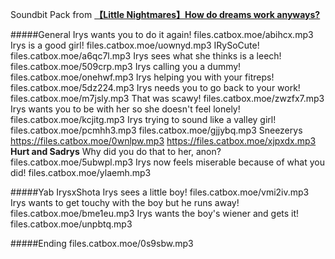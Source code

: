 Soundbit Pack from [**【Little Nightmares】How do dreams work anyways?**](https://www.youtube.com/watch?v=XVuN46CK2XY)

#####General
Irys wants you to do it again!
files.catbox.moe/abihcx.mp3
Irys is a good girl!
files.catbox.moe/uownyd.mp3
IRySoCute!
files.catbox.moe/a6qc7l.mp3
Irys sees what she thinks is a leech!
files.catbox.moe/509crp.mp3
Irys calling you a dummy!
files.catbox.moe/onehwf.mp3
Irys helping you with your fitreps!
files.catbox.moe/5dz224.mp3
Irys needs you to go back to your work!
files.catbox.moe/m7jsly.mp3
That was scawy!
files.catbox.moe/zwzfx7.mp3
Irys wants you to be with her so she doesn't feel lonely!
files.catbox.moe/kcjitg.mp3
Irys trying to sound like a valley girl!
files.catbox.moe/pcmhh3.mp3
files.catbox.moe/gjjybq.mp3
Sneezerys
https://files.catbox.moe/0wnlpw.mp3
https://files.catbox.moe/xjpxdx.mp3
**Hurt and Sadrys**
Why did you do that to her, anon?
files.catbox.moe/5ubwpl.mp3
Irys now feels miserable because of what you did!
files.catbox.moe/ylaemh.mp3

#####Yab
IrysxShota
Irys sees a little boy!
files.catbox.moe/vmi2iv.mp3
Irys wants to get touchy with the boy but he runs away!
files.catbox.moe/bme1eu.mp3
Irys wants the boy's wiener and gets it!
files.catbox.moe/unpbtq.mp3


#####Ending
files.catbox.moe/0s9sbw.mp3
